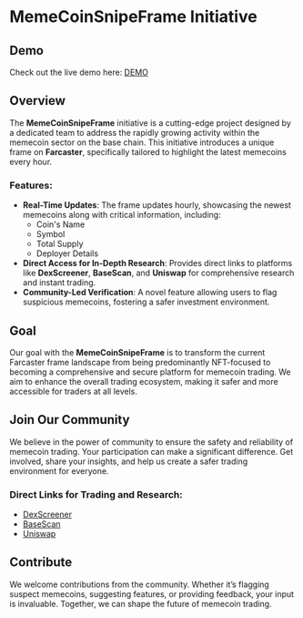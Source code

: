 # MemeCoinSnipeFrame Initiative

## Demo
Check out the live demo here: [DEMO](https://untitled-farcaster-frame.vercel.app/)

## Overview

The **MemeCoinSnipeFrame** initiative is a cutting-edge project designed by a dedicated team to address the rapidly growing activity within the memecoin sector on the base chain. This initiative introduces a unique frame on **Farcaster**, specifically tailored to highlight the latest memecoins every hour.

### Features:

- **Real-Time Updates**: The frame updates hourly, showcasing the newest memecoins along with critical information, including:
  - Coin's Name
  - Symbol
  - Total Supply
  - Deployer Details
- **Direct Access for In-Depth Research**: Provides direct links to platforms like **DexScreener**, **BaseScan**, and **Uniswap** for comprehensive research and instant trading.
- **Community-Led Verification**: A novel feature allowing users to flag suspicious memecoins, fostering a safer investment environment.

## Goal

Our goal with the **MemeCoinSnipeFrame** is to transform the current Farcaster frame landscape from being predominantly NFT-focused to becoming a comprehensive and secure platform for memecoin trading. We aim to enhance the overall trading ecosystem, making it safer and more accessible for traders at all levels.

## Join Our Community

We believe in the power of community to ensure the safety and reliability of memecoin trading. Your participation can make a significant difference. Get involved, share your insights, and help us create a safer trading environment for everyone.

### Direct Links for Trading and Research:

- [DexScreener](https://www.dexscreener.com/)
- [BaseScan](https://www.basescan.com/)
- [Uniswap](https://uniswap.org/)

## Contribute

We welcome contributions from the community. Whether it’s flagging suspect memecoins, suggesting features, or providing feedback, your input is invaluable. Together, we can shape the future of memecoin trading.
